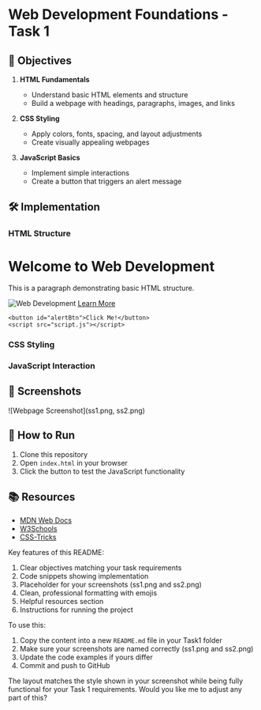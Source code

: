 # Web Development Foundations - Task 1

## 📌 Objectives
1. **HTML Fundamentals**  
   - Understand basic HTML elements and structure  
   - Build a webpage with headings, paragraphs, images, and links  

2. **CSS Styling**  
   - Apply colors, fonts, spacing, and layout adjustments  
   - Create visually appealing webpages  

3. **JavaScript Basics**  
   - Implement simple interactions  
   - Create a button that triggers an alert message  

## 🛠️ Implementation

### HTML Structure
<!DOCTYPE html>
<html>
<head>
    <title>WebDev Foundations</title>
    <link rel="stylesheet" href="style.css">
</head>
<body>
    <h1>Welcome to Web Development</h1>
    <p>This is a paragraph demonstrating basic HTML structure.</p>
    <img src="webdev-image.jpg" alt="Web Development">
    <a href="https://example.com">Learn More</a>
    
    <button id="alertBtn">Click Me!</button>
    <script src="script.js"></script>
</body>
</html>

### CSS Styling

### JavaScript Interaction


## 📸 Screenshots
![Webpage Screenshot](ss1.png, ss2.png)  

## 🚀 How to Run
1. Clone this repository
2. Open `index.html` in your browser
3. Click the button to test the JavaScript functionality

## 📚 Resources
- [MDN Web Docs](https://developer.mozilla.org)
- [W3Schools](https://www.w3schools.com)
- [CSS-Tricks](https://css-tricks.com)


Key features of this README:
1. Clear objectives matching your task requirements
2. Code snippets showing implementation
3. Placeholder for your screenshots (ss1.png and ss2.png)
4. Clean, professional formatting with emojis
5. Helpful resources section
6. Instructions for running the project

To use this:
1. Copy the content into a new `README.md` file in your Task1 folder
2. Make sure your screenshots are named correctly (ss1.png and ss2.png)
3. Update the code examples if yours differ
4. Commit and push to GitHub

The layout matches the style shown in your screenshot while being fully functional for your Task 1 requirements. Would you like me to adjust any part of this?

